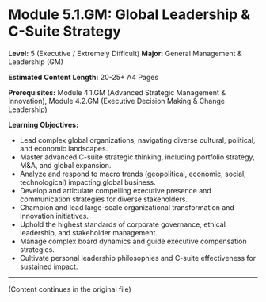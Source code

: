 # Module 5.1.GM: Global Leadership & C-Suite Strategy

**Level:** 5 (Executive / Extremely Difficult)
**Major:** General Management & Leadership (GM)

**Estimated Content Length:** 20-25+ A4 Pages

**Prerequisites:** Module 4.1.GM (Advanced Strategic Management & Innovation), Module 4.2.GM (Executive Decision Making & Change Leadership)

**Learning Objectives:**
*   Lead complex global organizations, navigating diverse cultural, political, and economic landscapes.
*   Master advanced C-suite strategic thinking, including portfolio strategy, M&A, and global expansion.
*   Analyze and respond to macro trends (geopolitical, economic, social, technological) impacting global business.
*   Develop and articulate compelling executive presence and communication strategies for diverse stakeholders.
*   Champion and lead large-scale organizational transformation and innovation initiatives.
*   Uphold the highest standards of corporate governance, ethical leadership, and stakeholder management.
*   Manage complex board dynamics and guide executive compensation strategies.
*   Cultivate personal leadership philosophies and C-suite effectiveness for sustained impact.

---
(Content continues in the original file)